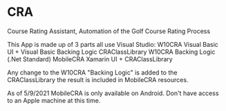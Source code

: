 # CRA
Course Rating Assistant, Automation of the Golf Course Rating Process

This App is made up of 3 parts all use Visual Studio:
  W10CRA            Visual Basic UI + Visual Basic Backing Logic
  CRAClassLibrary   W10CRA Backing Logic (.Net Standard)
  MobileCRA         Xamarin UI + CRAClassLibrary

Any change to the W10CRA "Backing Logic" is added to the CRAClassLibrary the result is included in MobileCRA resources.

As of 5/9/2021 MobileCRA is only available on Android. Don't have access to an Apple machine at this time. 

